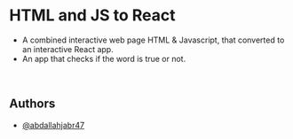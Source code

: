 # HTML and JS to React

- A combined interactive web page HTML & Javascript, that converted to an interactive React app.
- An app that checks if the word is true or not.

<br>

## Authors

- [@abdallahjabr47](https://www.github.com/abdallahjabr47)
